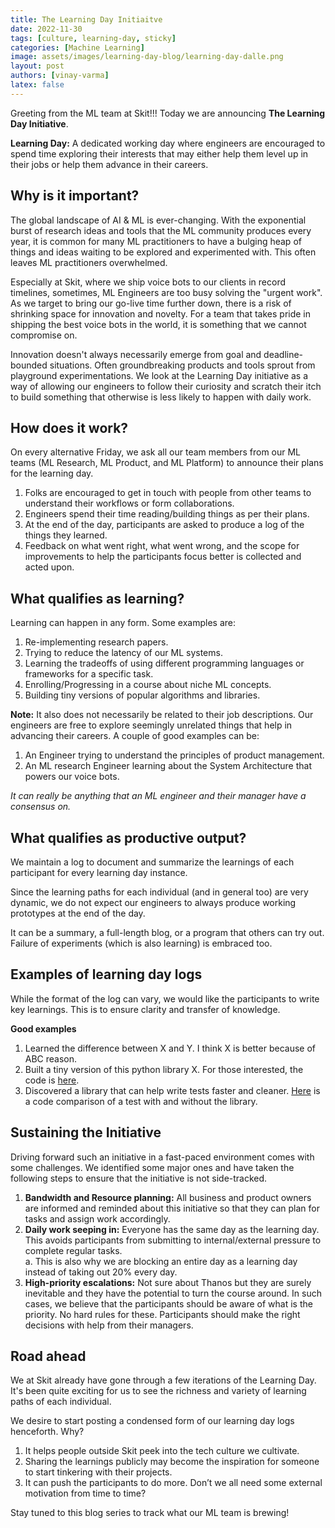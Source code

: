 ```yaml
---
title: The Learning Day Initiaitve
date: 2022-11-30
tags: [culture, learning-day, sticky]
categories: [Machine Learning]
image: assets/images/learning-day-blog/learning-day-dalle.png
layout: post
authors: [vinay-varma]
latex: false
---
```


Greeting from the ML team at Skit!!!  Today we are announcing **The Learning Day Initiative**. 

**Learning Day:** A dedicated working day where engineers are encouraged to spend time exploring their interests that may either help them level up in their jobs or help them advance in their careers.


## Why is it important?
The global landscape of AI & ML is ever-changing. With the exponential burst of research ideas and tools that the ML community produces every year, it is common for many ML practitioners to have a bulging heap of things and ideas waiting to be explored and experimented with. This often leaves ML practitioners overwhelmed.

Especially at Skit, where we ship voice bots to our clients in record timelines, sometimes, ML Engineers are too busy solving the "urgent work". As we target to bring our go-live time further down, there is a risk of shrinking space for innovation and novelty. For a team that takes pride in shipping the best voice bots in the world, it is something that we cannot compromise on.

Innovation doesn't always necessarily emerge from goal and deadline-bounded situations. Often groundbreaking products and tools sprout from playground experimentations. We look at the Learning Day initiative as a way of allowing our engineers to follow their curiosity and scratch their itch to build something that otherwise is less likely to happen with daily work.

## How does it work?
On every alternative Friday, we ask all our team members from our ML teams (ML Research, ML Product, and ML Platform) to announce their plans for the learning day.

1. Folks are encouraged to get in touch with people from other teams to understand their workflows or form collaborations.
2. Engineers spend their time reading/building things as per their plans.
3. At the end of the day, participants are asked to produce a log of the things they learned.
4. Feedback on what went right, what went wrong, and the scope for improvements to help the participants focus better is collected and acted upon.

## What qualifies as learning?
Learning can happen in any form. Some examples are:

1. Re-implementing research papers.
2. Trying to reduce the latency of our ML systems.
3. Learning the tradeoffs of using different programming languages or frameworks for a specific task.
4. Enrolling/Progressing in a course about niche ML concepts.
5. Building tiny versions of popular algorithms and libraries.

**Note:** It also does not necessarily be related to their job descriptions. Our engineers are free to explore seemingly unrelated things that help in advancing their careers. A couple of good examples can be:

1. An Engineer trying to understand the principles of product management.
2. An ML research Engineer learning about the System Architecture that powers our voice bots.

_It can really be anything that an ML engineer and their manager have a consensus on._

## What qualifies as productive output?
We maintain a log to document and summarize the learnings of each participant for every learning day instance.

Since the learning paths for each individual (and in general too) are very dynamic, we do not expect our engineers to always produce working prototypes at the end of the day.

It can be a summary, a full-length blog, or a program that others can try out. Failure of experiments (which is also learning) is embraced too.

## Examples of learning day logs
While the format of the log can vary, we would like the participants to write key learnings. This is to ensure clarity and transfer of knowledge.

**Good examples**
1. Learned the difference between X and Y. I think X is better because of ABC reason.
2. Built a tiny version of this python library X. For those interested, the code is [here](https://example.com).
3. Discovered a library that can help write tests faster and cleaner. [Here](https://example.com) is a code comparison of a test with and without the library.

## Sustaining the Initiative

Driving forward such an initiative in a fast-paced environment comes with some challenges. We identified some major ones and have taken the following steps to ensure that the initiative is not side-tracked.

1. **Bandwidth and Resource planning:** All business and product owners are informed and reminded about this initiative so that they can plan for tasks and assign work accordingly.
2. **Daily work seeping in:** Everyone has the same day as the learning day. This avoids participants from submitting to internal/external pressure to complete regular tasks.  
a. This is also why we are blocking an entire day as a learning day instead of taking out 20% every day.
3. **High-priority escalations:** Not sure about Thanos but they are surely inevitable and they have the potential to turn the course around. In such cases, we believe that the participants should be aware of what is the priority. No hard rules for these. Participants should make the right decisions with help from their managers.

## Road ahead
We at Skit already have gone through a few iterations of the Learning Day. It's been quite exciting for us to see the richness and variety of learning paths of each individual.

We desire to start posting a condensed form of our learning day logs henceforth. Why?

1. It helps people outside Skit peek into the tech culture we cultivate.
2. Sharing the learnings publicly may become the inspiration for someone to start tinkering with their projects.
3. It can push the participants to do more. Don’t we all need some external motivation from time to time?

Stay tuned to this blog series to track what our ML team is brewing!